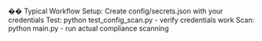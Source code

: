 �� Typical Workflow
Setup: Create config/secrets.json with your credentials
Test: python test_config_scan.py - verify credentials work
Scan: python main.py - run actual compliance scanning